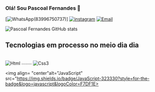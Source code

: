   ### Olá! Sou Pascoal Fernandes 👾
[![WhatsApp](https://img.shields.io/badge/WhatsApp-25D366?style=for-the-badge&logo=whatsapp&logoColor=white)(83996750737)]
[![instagram](https://img.shields.io/badge/Instagram-E4405F?style=for-the-badge&logo=instagram&logoColor=white)](https://www.instagram.com/pascoalfernandescosta/)
[![Email](	https://img.shields.io/badge/Gmail-D14836?style=for-the-badge&logo=gmail&logoColor=white)](fernandes.artex18@gmail.com)

![Pascoal Fernandes GitHub stats](https://github-readme-stats.vercel.app/api?username=pascoalfernandes&show_icons=true&theme=dracula)

## Tecnologias em processo no meio dia dia

<div style="display: ínline_block"><br>
<img align= "center"alt="Html" src="https://img.shields.io/badge/HTML5-E34F26?style=for-the-badge&logo=html5&logoColor=white"/>
........
<img align= "center"alt="Css3" src="https://img.shields.io/badge/CSS3-1572B6?style=for-the-badge&logo=css3&logoColor=white"/>


<img align= "center"alt="JavaScript" src="https://img.shields.io/badge/JavaScript-323330?style=for-the-badge&logo=javascript&logoColor=F7DF1E>

</div>
